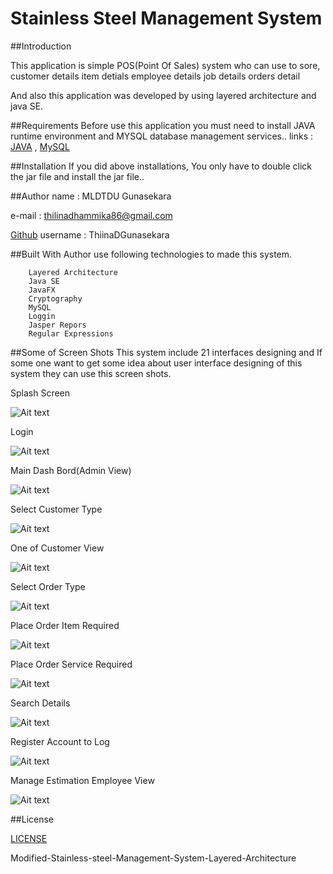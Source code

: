 # Stainless Steel Management System 

##Introduction

This application is simple POS(Point Of Sales) system who can use to sore,
        customer details 
        item detials
        employee details
        job details
        orders detail 
        
And also this application was developed by using layered architecture and java SE.

##Requirements
Before use this application you must need to install JAVA runtime environment and MYSQL database management services..
links :  
    [JAVA](https://www.oracle.com/technetwork/java/javase/downloads/jdk8-downloads-2133151.html) ,
    [MySQL](https://www.mysql.com/)


##Installation
If you did above installations, You only have to double click the jar file and install the jar file..

##Author
name  : MLDTDU Gunasekara

e-mail : thilinadhammika86@gmail.com

[Github](https://github.com/ThilinaDGunasekara) username : ThiinaDGunasekara


##Built With
Author use following technologies to made this system.

        Layered Architecture
        Java SE
        JavaFX
        Cryptography
        MySQL
        Loggin
        Jasper Repors
        Regular Expressions

##Some of Screen Shots
This system include 21 interfaces designing and If some one want to get some idea about user interface designing of this system they can use this screen shots.

Splash Screen

![Ait text](project-image/IMG_20191203_025652.JPG)

Login

![Ait text](project-image/IMG_20191203_041346.JPG)

Main Dash Bord(Admin View)

![Ait text](project-image/IMG_20191203_030005.JPG)

Select Customer Type

![Ait text](project-image/IMG_20191203_030134.JPG)

One of Customer View

![Ait text](project-image/IMG_20191203_025510.JPG)

Select Order Type

![Ait text](project-image/IMG_20191203_025826.JPG)

Place Order Item Required

![Ait text](project-image/IMG_20191203_041418.JPG)

Place Order Service Required

![Ait text](project-image/IMG_20191203_041503.JPG)

Search Details

![Ait text](project-image/IMG_20191203_025605.JPG)

Register Account to Log

![Ait text](project-image/IMG_20191203_025748.JPG)

Manage Estimation Employee View

![Ait text](project-image/IMG_20191203_030209.JPG)

##License

[LICENSE](LICENSE)

Modified-Stainless-steel-Management-System-Layered-Architecture
